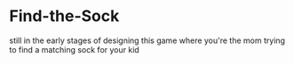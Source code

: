 # Find-the-Sock
still in the early stages of designing this game where you're the mom trying to find a matching sock for your kid

